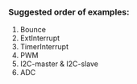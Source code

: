 ### Suggested order of examples:

1. Bounce
2. ExtInterrupt
3. TimerInterrupt
4. PWM
5. I2C-master & I2C-slave
6. ADC
